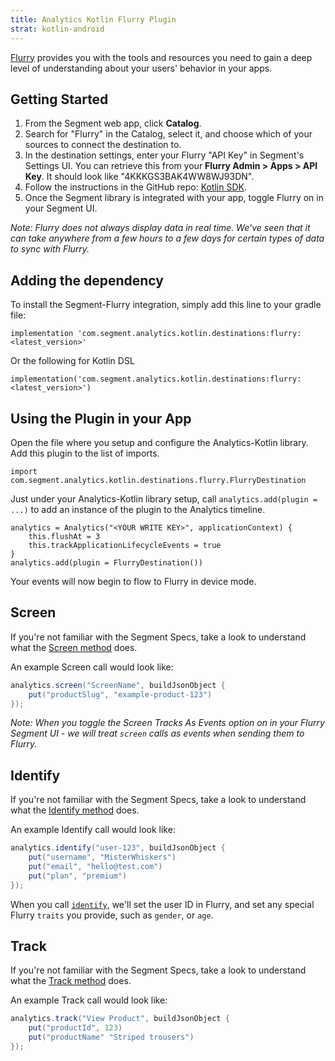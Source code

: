 ```yaml
---
title: Analytics Kotlin Flurry Plugin
strat: kotlin-android
---
```


[Flurry](https://developer.yahoo.com/flurry/docs/) provides you with the tools and resources you need to gain a deep level of understanding about your users' behavior in your apps.

## Getting Started



1. From the Segment web app, click **Catalog**.
2. Search for "Flurry" in the Catalog, select it, and choose which of your sources to connect the destination to.
3. In the destination settings, enter your Flurry "API Key" in Segment's Settings UI. You can retrieve this from your **Flurry Admin > Apps > API Key**. It should look like "4KKKGS3BAK4WW8WJ93DN".
4. Follow the instructions in the GitHub repo: [Kotlin SDK](https://github.com/segment-integrations/analytics-kotlin-flurry).
5. Once the Segment library is integrated with your app, toggle Flurry on in your Segment UI.

_Note: Flurry does not always display data in real time. We've seen that it can take anywhere from a few hours to a few days for certain types of data to sync with Flurry._


## Adding the dependency
To install the Segment-Flurry integration, simply add this line to your gradle file:

```
implementation 'com.segment.analytics.kotlin.destinations:flurry:<latest_version>'
```
Or the following for Kotlin DSL

```
implementation('com.segment.analytics.kotlin.destinations:flurry:<latest_version>')
```

## Using the Plugin in your App

Open the file where you setup and configure the Analytics-Kotlin library. Add this plugin to the list of imports.

```
import com.segment.analytics.kotlin.destinations.flurry.FlurryDestination
```

Just under your Analytics-Kotlin library setup, call `analytics.add(plugin = ...)` to add an instance of the plugin to the Analytics timeline.

```
analytics = Analytics("<YOUR WRITE KEY>", applicationContext) {
    this.flushAt = 3
    this.trackApplicationLifecycleEvents = true
}
analytics.add(plugin = FlurryDestination())
```


Your events will now begin to flow to Flurry in device mode.

## Screen

If you're not familiar with the Segment Specs, take a look to understand what the [Screen method](/docs/connections/spec/screen/) does.

An example Screen call would look like:

```java
analytics.screen("ScreenName", buildJsonObject {
    put("productSlug", "example-product-123")
});
```


_Note: When you toggle the Screen Tracks As Events option on in your Flurry Segment UI - we will treat `screen` calls as events when sending them to Flurry._


## Identify

If you're not familiar with the Segment Specs, take a look to understand what the [Identify method](/docs/connections/spec/identify/) does.

An example Identify call would look like:

```java
analytics.identify("user-123", buildJsonObject {
    put("username", "MisterWhiskers")
    put("email", "hello@test.com")
    put("plan", "premium")
});
```

When you call [`identify`](/docs/connections/spec/identify/), we'll set the user ID in Flurry, and set any special Flurry `traits` you provide, such as `gender`, or `age`.


## Track

If you're not familiar with the Segment Specs, take a look to understand what the [Track method](/docs/connections/spec/track/) does.

An example Track call would look like:

```java
analytics.track("View Product", buildJsonObject {
    put("productId", 123)
    put("productName" "Striped trousers")
});
```

